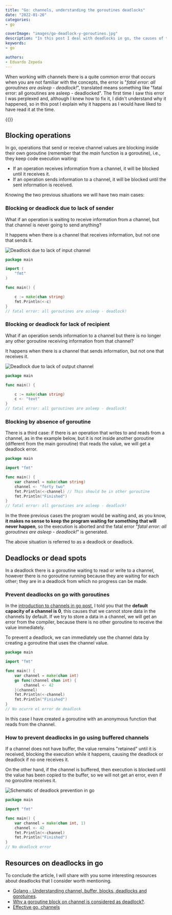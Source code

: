 ```yaml
---
title: "Go: channels, understanding the goroutines deadlocks"
date: "2022-01-26"
categories:
- go

coverImage: "images/go-deadlock-y-goroutines.jpg"
description: "In this post I deal with deadlocks in go, the causes of the fatal error error: all goroutines are asleep - deadlock! and how to prevent it."
keywords:
- go

authors:
- Eduardo Zepeda
---
```


When working with channels there is a quite common error that occurs when you are not familiar with the concepts, the error is "_fatal error: all goroutines are asleep - deadlock!_", translated means something like "fatal error: all goroutines are asleep - deadlocked". The first time I saw this error I was perplexed and, although I knew how to fix it, I didn't understand why it happened, so in this post I explain why it happens as I would have liked to have read it at the time.

{{<box link="/en/pages/go-programming-language-tutorial/" type="info" message="Hey! did you know that I wrote a completely Free Go programming language tutorial?, you can find it directly in the top menu bar or clicking this box.">}}

## Blocking operations

In go, operations that send or receive channel values are blocking inside their own goroutine (remember that the _main_ function is a goroutine), i.e., they keep code execution waiting:

* If an operation receives information from a channel, it will be blocked until it receives it.
* If an operation sends information to a channel, it will be blocked until the sent information is received.

Knowing the two previous situations we will have two main cases:

### Blocking or deadlock due to lack of sender

What if an operation is waiting to receive information from a channel, but that channel is never going to send anything?

It happens when there is a channel that receives information, but not one that sends it.

![Deadlock due to lack of input channel](images/deadlock-sender-go.jpg "There is no operation that sends data through a channel.")

```go
package main

import (
    "fmt"
)

func main() {

    c := make(chan string)
    fmt.Println(<-c)
}
// fatal error: all goroutines are asleep - deadlock!
```

### Blocking or deadlock for lack of recipient

What if an operation sends information to a channel but there is no longer any other goroutine receiving information from that channel?

It happens when there is a channel that sends information, but not one that receives it.

![Deadlock due to lack of output channel](images/deadlock-receiver-go.jpg "In a deaclock due to lack of output channel there is no operation that receives text through a channel.")

```go
package main

func main() {

    c := make(chan string)
    c <- "text"
}
// fatal error: all goroutines are asleep - deadlock!
```

### Blocking by absence of goroutine

There is a third case: if there is an operation that writes to and reads from a channel, as in the example below, but it is not inside another goroutine (different from the main goroutine) that reads the value, we will get a deadlock error.

```go
package main

import "fmt"

func main() {
    var channel = make(chan string)
    channel <- "forty two"
    fmt.Println(<-channel) // This should be in other goroutine
    fmt.Println("Finished")
}
// fatal error: all goroutines are asleep - deadlock!
```

In the three previous cases the program would be waiting and, as you know, **it makes no sense to keep the program waiting for something that will never happen**, so the execution is aborted and the fatal error "_fatal error: all goroutines are asleep - deadlock!_" is generated.

The above situation is referred to as a deadlock or deadlock.

## Deadlocks or dead spots

In a deadlock there is a goroutine waiting to read or write to a channel, however there is no goroutine running because they are waiting for each other; they are in a deadlock from which no progress can be made.

### Prevent deadlocks on go with goroutines

In the [introduction to channels in go post](/en/go-use-of-channels-to-communicate-goroutines/), I told you that the **default capacity of a channel is 0**, this causes that we cannot store data in the channels by default. If we try to store a data in a channel, we will get an error from the compiler, because there is no other goroutine to receive the value immediately.

To prevent a deadlock, we can immediately use the channel data by creating a goroutine that uses the channel value.

```go
package main

import "fmt"

func main() {
    var channel = make(chan int)
    go func(channel chan int) {
        channel <- 42
    }(channel)
    fmt.Println(<-channel)
    fmt.Println("Finished")
}
// No ocurre el error de deadlock
```

In this case I have created a goroutine with an anonymous function that reads from the channel.

### How to prevent deadlocks in go using buffered channels

If a channel does not have buffer, the value remains "retained" until it is received, blocking the execution while it happens, causing the deadlock or deadlock if no one receives it.

On the other hand, if the channel is buffered, then execution is blocked until the value has been copied to the buffer, so we will not get an error, even if no goroutine receives it.

![Schematic of deadlock prevention in go](images/deadlocks-prevencion-go-1.jpg "In a buffered channel it does not matter if the value is not read because it has already been copied to the buffer.")

```go
package main

import "fmt"

func main() {
    var channel = make(chan int, 1)
    channel <- 42
    fmt.Println(<-channel)
    fmt.Println("Finished")
}
// No deadlock error
```

## Resources on deadlocks in go

To conclude the article, I will share with you some interesting resources about deadlocks that I consider worth mentioning.

* [Golang - Understanding channel, buffer, blocks, deadlocks and gorotuines](https://gist.github.com/YumaInaura/8d52e73dac7dc361745bf568c3c4ba37).
* [Why a goroutine block on channel is considered as deadlock?](https://stackoverflow.com/questions/61759204/why-a-go-routine-block-on-channel-is-considered-as-deadlock).
* [Effective go, channels](https://go.dev/doc/effective_go#channels)